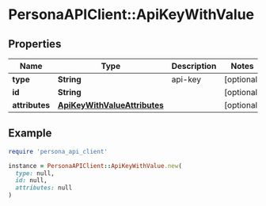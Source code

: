 # PersonaAPIClient::ApiKeyWithValue

## Properties

| Name | Type | Description | Notes |
| ---- | ---- | ----------- | ----- |
| **type** | **String** | api-key | [optional] |
| **id** | **String** |  | [optional] |
| **attributes** | [**ApiKeyWithValueAttributes**](ApiKeyWithValueAttributes.md) |  | [optional] |

## Example

```ruby
require 'persona_api_client'

instance = PersonaAPIClient::ApiKeyWithValue.new(
  type: null,
  id: null,
  attributes: null
)
```

